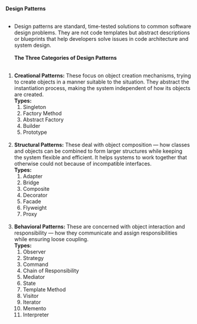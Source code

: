 **Design Patterns**<br><br>
* Design patterns are standard, time-tested solutions to common software design problems. They are not code templates but abstract descriptions or blueprints that help developers solve issues in code architecture and system design.<br><br>
**The Three Categories of Design Patterns**<br><br>
1. __Creational Patterns:__ These focus on object creation mechanisms, trying to create objects in a manner suitable to the situation. They abstract the instantiation process, making the system independent of how its objects are created.<br>
    __Types:__<br>
    1. Singleton
    2. Factory Method
    3. Abstract Factory
    4. Builder
    5. Prototype<br><br>
2. __Structural Patterns:__ These deal with object composition — how classes and objects can be combined to form larger structures while keeping the system flexible and efficient. It helps systems to work together that otherwise could not because of incompatible interfaces.<br>
    __Types:__<br>
    1. Adapter
    2. Bridge
    3. Composite
    4. Decorator
    5. Facade
    6. Flyweight
    7. Proxy<br><br>
3. __Behavioral Patterns:__ These are concerned with object interaction and responsibility — how they communicate and assign responsibilities while ensuring loose coupling.<br>
    __Types:__
    1. Observer
    2. Strategy
    3. Command
    4. Chain of Responsibility
    5. Mediator
    6. State
    7. Template Method
    8. Visitor
    9. Iterator
    10. Memento
    11. Interpreter
